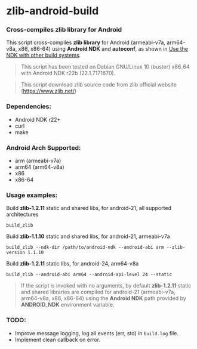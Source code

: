 # zlib-android-build

### Cross-compiles zlib library for Android

This script cross-compiles **zlib library** for Android (armeabi-v7a, arm64-v8a, x86, x86-64) using **Android NDK** and **autoconf**, as shown in [Use the NDK with other build systems](https://developer.android.com/ndk/guides/other_build_systems#autoconf).

> This script has been tested on Debian GNU/Linux 10 (buster) x86_64 with Android NDK r22b (22.1.7171670).

> This script download zlib source code from zlib official website (https://www.zlib.net/)

### Dependencies:

- Android NDK r22+
- curl
- make

### Android Arch Supported:

- arm (armeabi-v7a)
- arm64 (arm64-v8a)
- x86
- x86-64

### Usage examples:

Build **zlib-1.2.11** static and shared libs, for android-21, all supported architectures

```
build_zlib
```

Build **zlib-1.1.10** static and shared libs, for android-21, armeabi-v7a

```
build_zlib --ndk-dir /path/to/android-ndk --android-abi arm --zlib-version 1.1.10
```

Build **zlib-1.2.11** static libs, for android-24, arm64-v8a

```
build_zlib --android-abi arm64 --android-api-level 24 --static
```

> If the script is invoked with no arguments, by default **zlib-1.2.11** static and shared libraries are compiled for android-21 (armeabi-v7a, arm64-v8a, x86, x86-64) using the **Android NDK** path provided by **ANDROID_NDK** environment variable.

### TODO:

- Improve message logging, log all events (err, std) in `build.log` file.
- Implement clean callback on error.
